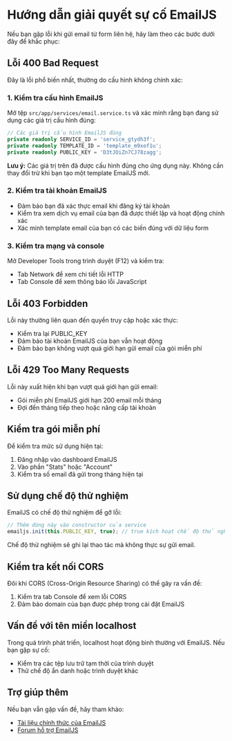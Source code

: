# Hướng dẫn giải quyết sự cố EmailJS

Nếu bạn gặp lỗi khi gửi email từ form liên hệ, hãy làm theo các bước dưới đây để khắc phục:

## Lỗi 400 Bad Request

Đây là lỗi phổ biến nhất, thường do cấu hình không chính xác:

### 1. Kiểm tra cấu hình EmailJS

Mở tệp `src/app/services/email.service.ts` và xác minh rằng bạn đang sử dụng các giá trị cấu hình đúng:

```typescript
// Các giá trị cấu hình EmailJS đúng
private readonly SERVICE_ID = 'service_gtydh3f'; 
private readonly TEMPLATE_ID = 'template_m9xof1u';
private readonly PUBLIC_KEY = 'D3tJOiZn7CJ78zagg';
```

**Lưu ý:** Các giá trị trên đã được cấu hình đúng cho ứng dụng này. Không cần thay đổi trừ khi bạn tạo một template EmailJS mới.

### 2. Kiểm tra tài khoản EmailJS

- Đảm bảo bạn đã xác thực email khi đăng ký tài khoản
- Kiểm tra xem dịch vụ email của bạn đã được thiết lập và hoạt động chính xác
- Xác minh template email của bạn có các biến đúng với dữ liệu form

### 3. Kiểm tra mạng và console

Mở Developer Tools trong trình duyệt (F12) và kiểm tra:
- Tab Network để xem chi tiết lỗi HTTP
- Tab Console để xem thông báo lỗi JavaScript

## Lỗi 403 Forbidden

Lỗi này thường liên quan đến quyền truy cập hoặc xác thực:

- Kiểm tra lại PUBLIC_KEY
- Đảm bảo tài khoản EmailJS của bạn vẫn hoạt động
- Đảm bảo bạn không vượt quá giới hạn gửi email của gói miễn phí

## Lỗi 429 Too Many Requests

Lỗi này xuất hiện khi bạn vượt quá giới hạn gửi email:

- Gói miễn phí EmailJS giới hạn 200 email mỗi tháng
- Đợi đến tháng tiếp theo hoặc nâng cấp tài khoản

## Kiểm tra gói miễn phí

Để kiểm tra mức sử dụng hiện tại:
1. Đăng nhập vào dashboard EmailJS
2. Vào phần "Stats" hoặc "Account"
3. Kiểm tra số email đã gửi trong tháng hiện tại

## Sử dụng chế độ thử nghiệm

EmailJS có chế độ thử nghiệm để gỡ lỗi:

```typescript
// Thêm dòng này vào constructor của service
emailjs.init(this.PUBLIC_KEY, true); // true kích hoạt chế độ thử nghiệm
```

Chế độ thử nghiệm sẽ ghi lại thao tác mà không thực sự gửi email.

## Kiểm tra kết nối CORS

Đôi khi CORS (Cross-Origin Resource Sharing) có thể gây ra vấn đề:

1. Kiểm tra tab Console để xem lỗi CORS
2. Đảm bảo domain của bạn được phép trong cài đặt EmailJS

## Vấn đề với tên miền localhost

Trong quá trình phát triển, localhost hoạt động bình thường với EmailJS. Nếu bạn gặp sự cố:
- Kiểm tra các tệp lưu trữ tạm thời của trình duyệt
- Thử chế độ ẩn danh hoặc trình duyệt khác

## Trợ giúp thêm

Nếu bạn vẫn gặp vấn đề, hãy tham khảo:
- [Tài liệu chính thức của EmailJS](https://www.emailjs.com/docs/)
- [Forum hỗ trợ EmailJS](https://www.emailjs.com/docs/faq/)
